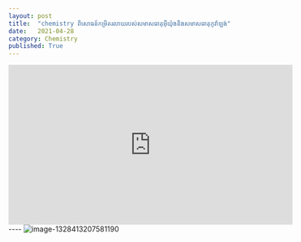 ```yaml
---
layout: post
title:  "chemistry ពិសោធន៍កម្រិតរលាយរបស់សមាសធាតុអុីយ៉ុងនិងសមាសធាតុកូវ៉ាឡង់"
date:   2021-04-28
category: Chemistry
published: True
---
```

<iframe width="560" height="315" src="https://www.youtube.com/embed/pv1sluyy5yw" title="YouTube video player" frameborder="0" allow="accelerometer; autoplay; clipboard-write; encrypted-media; gyroscope; picture-in-picture" allowfullscreen></iframe>
----
<img class="k4urcfbm bixrwtb6 datstx6m q9uorilb" src="https://scontent.xx.fbcdn.net/v/t1.15752-9/p75x225/228001632_1328413210914523_8963577267997840587_n.png?_nc_cat=110&amp;ccb=1-3&amp;_nc_sid=aee45a&amp;_nc_eui2=AeFI9dWsvuM8iJzokYY2ecFvym8X_vw9-6fKbxf-_D37p3FD1XHIgW7YEGJfxMH3V0BK2OHPtyAvVyuguUVdlvaP&amp;_nc_ohc=kjEYvo0cxvsAX85KISQ&amp;_nc_ad=z-m&amp;_nc_cid=0&amp;_nc_ht=scontent.xx&amp;oh=80eb2aa62176ad61ce6638e93ff4f24e&amp;oe=612C59EB" alt="image-1328413207581190">
